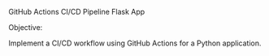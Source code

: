 GitHub Actions CI/CD Pipeline Flask App



Objective:

Implement a CI/CD workflow using GitHub Actions for a Python application.





